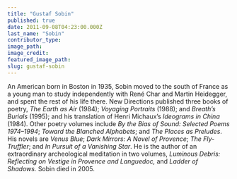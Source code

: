 ```yaml
---
title: "Gustaf Sobin"
published: true
date: 2011-09-08T04:23:00.000Z
last_name: "Sobin"
contributor_type:
image_path:
image_credit:
featured_image_path:
slug: gustaf-sobin
---
```


An American born in Boston in 1935, Sobin moved to the south of France as a young man to study independently with René Char and Martin Heidegger, and spent the rest of his life there. New Directions published three books of poetry, _The Earth as Air_ (1984); _Voyaging Portraits_ (1988); and _Breath’s Burials_ (1995); and his translation of Henri Michaux’s _Ideograms in China_ (1984). Other poetry volumes include _By the Bias of Sound: Selected Poems 1974–1994_; _Toward the Blanched Alphabets_; and _The Places as Preludes_. His novels are _Venus Blue_; _Dark Mirrors: A Novel of Provence_; _The Fly-Truffler_; and _In Pursuit of a Vanishing Star_. He is the author of an extraordinary archeological meditation in two volumes, _Luminous Debris: Reflecting on Vestige in Provence and Languedoc,_ and _Ladder of Shadows._ Sobin died in 2005.

